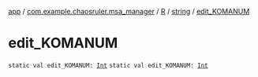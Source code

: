 [app](../../../index.md) / [com.example.chaosruler.msa_manager](../../index.md) / [R](../index.md) / [string](index.md) / [edit_KOMANUM](.)

# edit_KOMANUM

`static val edit_KOMANUM: `[`Int`](https://kotlinlang.org/api/latest/jvm/stdlib/kotlin/-int/index.html)
`static val edit_KOMANUM: `[`Int`](https://kotlinlang.org/api/latest/jvm/stdlib/kotlin/-int/index.html)